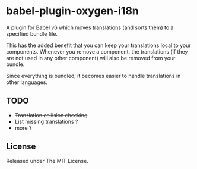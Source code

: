 # babel-plugin-oxygen-i18n

A plugin for Babel v6 which moves translations (and sorts them) to a specified bundle file.

This has the added benefit that you can keep your translations local to your components. Whenever you remove a component, the translations (if they are not used in any other component) will also be removed from your bundle.

Since everything is bundled, it becomes easier to handle translations in other languages.

## TODO
- ~~Translation collision checking~~
- List missing translations ?
- more ?

## License

Released under The MIT License.